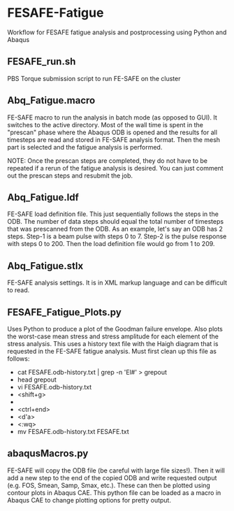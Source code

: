 # FESAFE-Fatigue
Workflow for FESAFE fatigue analysis and postprocessing using Python and Abaqus

## FESAFE_run.sh
PBS Torque submission script to run FE-SAFE on the cluster

## Abq_Fatigue.macro
FE-SAFE macro to run the analysis in batch mode (as opposed to GUI).  It switches to the active directory.  Most of the wall time is spent in the "prescan" phase where the Abaqus ODB is opened and the results for all timesteps are read and stored in FE-SAFE analysis format.  Then the mesh part is selected and the fatigue analysis is performed.

NOTE: Once the prescan steps are completed, they do not have to be repeated if a rerun of the fatigue analysis is desired.  You can just comment out the prescan steps and resubmit the job.

## Abq_Fatigue.ldf
FE-SAFE load definition file.  This just sequentially follows the steps in the ODB.  The number of data steps should equal the total number of timesteps that was prescanned from the ODB.  As an example, let's say an ODB has 2 steps.  Step-1 is a beam pulse with steps 0 to 7.  Step-2 is the pulse response with steps 0 to 200.  Then the load definition file would go from 1 to 209.

## Abq_Fatigue.stlx
FE-SAFE analysis settings.  It is in XML markup language and can be difficult to read.

## FESAFE_Fatigue_Plots.py
Uses Python to produce a plot of the Goodman failure envelope.  Also plots the worst-case mean stress and stress amplitude for each element of the stress analysis.  This uses a history text file with the Haigh diagram that is requested in the FE-SAFE fatigue analysis.  Must first clean up this file as follows:
  * cat FESAFE.odb-history.txt | grep -n 'El#' > grepout
  * head grepout
  * vi FESAFE.odb-history.txt
  * <line number> <shift+g>
  * <ma>
  * <ctrl+end>
  * <d'a>
  * <:wq>
  * mv FESAFE.odb-history.txt FESAFE.txt

## abaqusMacros.py
FE-SAFE will copy the ODB file (be careful with large file sizes!). Then it will add a new step to the end of the copied ODB and write requested output (e.g. FOS, Smean, Samp, Smax, etc.).  These can then be plotted using contour plots in Abaqus CAE.  This python file can be loaded as a macro in Abaqus CAE to change plotting options for pretty output.
